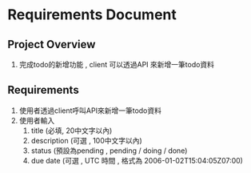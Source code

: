 # Requirements Document

## Project Overview
1. 完成todo的新增功能 , client 可以透過API 來新增一筆todo資料

## Requirements
1. 使用者透過client呼叫API來新增一筆todo資料
2. 使用者輸入
   1. title (必填, 20中文字以內)
   2. description (可選 , 100中文字以內)
   3. status (預設為pending , pending / doing / done)
   4. due date (可選 , UTC 時間 , 格式為 2006-01-02T15:04:05Z07:00)